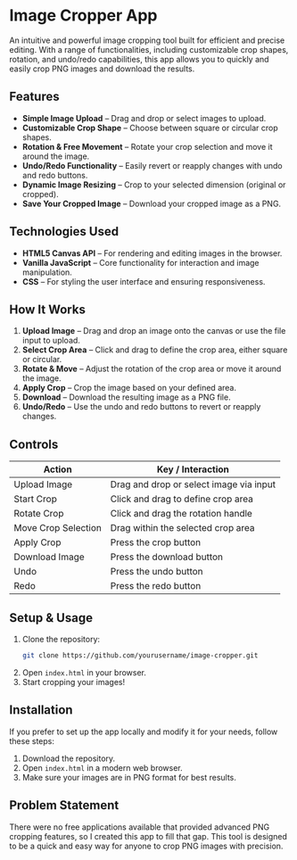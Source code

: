 # Image Cropper App

An intuitive and powerful image cropping tool built for efficient and precise editing. With a range of functionalities, including customizable crop shapes, rotation, and undo/redo capabilities, this app allows you to quickly and easily crop PNG images and download the results.

## Features

- **Simple Image Upload** – Drag and drop or select images to upload.
- **Customizable Crop Shape** – Choose between square or circular crop shapes.
- **Rotation & Free Movement** – Rotate your crop selection and move it around the image.
- **Undo/Redo Functionality** – Easily revert or reapply changes with undo and redo buttons.
- **Dynamic Image Resizing** – Crop to your selected dimension (original or cropped).
- **Save Your Cropped Image** – Download your cropped image as a PNG.

## Technologies Used

- **HTML5 Canvas API** – For rendering and editing images in the browser.
- **Vanilla JavaScript** – Core functionality for interaction and image manipulation.
- **CSS** – For styling the user interface and ensuring responsiveness.

## How It Works

1. **Upload Image** – Drag and drop an image onto the canvas or use the file input to upload.
2. **Select Crop Area** – Click and drag to define the crop area, either square or circular.
3. **Rotate & Move** – Adjust the rotation of the crop area or move it around the image.
4. **Apply Crop** – Crop the image based on your defined area.
5. **Download** – Download the resulting image as a PNG file.
6. **Undo/Redo** – Use the undo and redo buttons to revert or reapply changes.

## Controls

| Action                         | Key / Interaction                |
|--------------------------------|----------------------------------|
| Upload Image                   | Drag and drop or select image via input |
| Start Crop                     | Click and drag to define crop area |
| Rotate Crop                    | Click and drag the rotation handle |
| Move Crop Selection            | Drag within the selected crop area |
| Apply Crop                     | Press the crop button            |
| Download Image                 | Press the download button        |
| Undo                           | Press the undo button            |
| Redo                           | Press the redo button            |

## Setup & Usage

1. Clone the repository:
    ```bash
    git clone https://github.com/yourusername/image-cropper.git
    ```
2. Open `index.html` in your browser.
3. Start cropping your images!

## Installation

If you prefer to set up the app locally and modify it for your needs, follow these steps:

1. Download the repository.
2. Open `index.html` in a modern web browser.
3. Make sure your images are in PNG format for best results.

## Problem Statement

There were no free applications available that provided advanced PNG cropping features, so I created this app to fill that gap. This tool is designed to be a quick and easy way for anyone to crop PNG images with precision.
